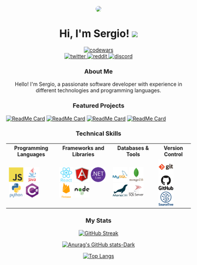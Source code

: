 <div align="center">
   <img src="https://external-content.duckduckgo.com/iu/?u=https%3A%2F%2Fraw.githubusercontent.com%2FKShukhrat%2FKShukhrat%2Fmain%2Fassets%2Fheader_gif.gif&f=1&nofb=1&ipt=819fa98a3a33ee894a4d0b3cfa7dcdea9fb1eecf7a17ab16ab473e8621fda9b5&ipo=images" width="1080" style="border-radius: 50%;"/>
   <h1>Hi, I'm Sergio! <img src="https://media.giphy.com/media/WUlplcMpOCEmTGBtBW/giphy.gif" width="30"></h1>
   <a href="https://www.codewars.com/users/xSergioBG">
   <img src="https://www.codewars.com/users/xSergioBG/badges/small" alt="codewars"/>
   </a>
</div>
<div align="center">
   <div>
      <a href="https://twitter.com/xSergioBG">
      <img src="https://img.shields.io/badge/Twitter-xSergioBG-blue?logo=Twitter&link=https%3A%2F%2Ftwitter.com%2FxSergioBG" alt="twitter"/>
      </a>
      <a href="https://www.reddit.com/user/_SergioBG_">
      <img src="https://img.shields.io/badge/Reddit-xSergioBG-orange?logo=reddit&link=https%3A%2F%2Fwww.reddit.com%2Fuser%2F_SergioBG_" alt="reddit"/>
      </a>
      <a href="https://discordapp.com/users/177831728147202048">
      <img src="https://img.shields.io/badge/Discord-xSergioBG-5865F2?logo=Discord&link=https%3A%2F%2Fdiscordapp.com%2Fusers%2F177831728147202048" alt="discord"/>
      </a>
   </div>
</div>
<div align="center">
   <h3>About Me</h3>
   <p>Hello! I'm Sergio, a passionate software developer with experience in different technologies and programming languages.</p>
   <h3>Featured Projects</h3>
   </div>

[![ReadMe Card](https://github-readme-stats.vercel.app/api/pin/?username=xSergioBG&repo=python-guide)](https://github.com/xSergioBG/python-guide)
[![ReadMe Card](https://github-readme-stats.vercel.app/api/pin/?username=xSergioBG&repo=React-Native-Stopwatch)](https://github.com/xSergioBG/React-Native-Stopwatch)
[![ReadMe Card](https://github-readme-stats.vercel.app/api/pin/?username=xSergioBG&repo=React-Native-Calculator)](https://github.com/xSergioBG/React-Native-Calculator)
[![ReadMe Card](https://github-readme-stats.vercel.app/api/pin/?username=xSergioBG&repo=REACT-PERSONAL-BOILERPLATE)](https://github.com/xSergioBG/REACT-PERSONAL-BOILERPLATE)

<div align="center">
   <h3>Technical Skills</h3>
   <table>
      <tr>
         <th>Programming Languages</th>
         <th>Frameworks and Libraries</th>
         <th>Databases & Tools</th>
         <th>Version Control</th>
      </tr>
      <tr>
         <td><img src="https://github.com/devicons/devicon/blob/master/icons/javascript/javascript-original.svg" title="JavaScript" alt="JavaScript" width="40" height="40"/>&nbsp;<img src="https://github.com/devicons/devicon/blob/master/icons/java/java-original-wordmark.svg" title="Java" alt="Java" width="40" height="40"/>&nbsp;<img src="https://github.com/devicons/devicon/blob/master/icons/python/python-original-wordmark.svg" title="Python" alt="Python" width="40" height="40"/>&nbsp;<img src="https://github.com/devicons/devicon/blob/master/icons/csharp/csharp-original.svg" title="CSharp" alt="CSharp" width="40" height="40"/>&nbsp;</td>
         <td><img src="https://github.com/devicons/devicon/blob/master/icons/react/react-original-wordmark.svg" title="React" alt="React" width="40" height="40"/>&nbsp;<img src="https://github.com/devicons/devicon/blob/master/icons/angularjs/angularjs-original.svg" title="Angular" alt="Angular" width="40" height="40"/>&nbsp;<img src="https://github.com/devicons/devicon/blob/master/icons/dotnetcore/dotnetcore-original.svg" title=".NET" alt=".NET" width="40" height="40"/>&nbsp;<img src="https://github.com/devicons/devicon/blob/master/icons/firebase/firebase-plain-wordmark.svg" title="Firebase" alt="Firebase" width="40" height="40"/>&nbsp;<img src="https://github.com/devicons/devicon/blob/master/icons/nodejs/nodejs-original-wordmark.svg" title="NodeJS" alt="NodeJS" width="40" height="40"/>&nbsp;</td>
         <td><img src="https://github.com/devicons/devicon/blob/master/icons/mysql/mysql-original-wordmark.svg" title="MySQL" alt="MySQL" width="40" height="40"/>&nbsp;<img src="https://github.com/devicons/devicon/blob/master/icons/mongodb/mongodb-original-wordmark.svg" title="MongoDB" alt="MongoDB" width="40" height="40"/>&nbsp;<img src="https://github.com/devicons/devicon/blob/master/icons/mariadb/mariadb-original-wordmark.svg" title="MariaDB" alt="MariaDB" width="40" height="40"/>&nbsp;<img src="https://github.com/devicons/devicon/blob/master/icons/microsoftsqlserver/microsoftsqlserver-original-wordmark.svg" title="SQLServer" alt="SQLServer" width="40" height="40"/>&nbsp;</td>
         <td><img src="https://github.com/devicons/devicon/blob/master/icons/git/git-original-wordmark.svg" title="Git" alt="Git" width="40" height="40"/>&nbsp;<img src="https://github.com/devicons/devicon/blob/master/icons/github/github-original-wordmark.svg" title="GitHub" alt="GitHub" width="40" height="40"/>&nbsp;<img src="https://github.com/devicons/devicon/blob/master/icons/sourcetree/sourcetree-original-wordmark.svg" title="SourceTree" alt="SourceTree" width="40" height="40"/>&nbsp;</td>
      </tr>
   </table>
   <h3>My Stats</h3>
   <p><a href="https://git.io/streak-stats"><img src="https://github-readme-streak-stats.herokuapp.com?user=xSergioBG&theme=dark" alt="GitHub Streak"></a></p>
   <p><a href="https://github.com/xSergioBG/github-readme-stats#gh-dark-mode-only"><img src="https://github-readme-stats.vercel.app/api?username=xSergioBG&show_icons=true&theme=dark" alt="Anurag's GitHub stats-Dark"></a></p>
   <p><a href="https://github.com/anuraghazra/github-readme-stats"><img src="https://github-readme-stats.vercel.app/api/top-langs/?username=xSergioBG&layout=compact&theme=dark" alt="Top Langs"></a></p>
</div>
</div>

